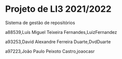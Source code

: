 # Projeto de LI3 2021/2022 
Sistema de gestão de repositórios

a88539,Luís Miguel Teixeira Fernandes,LuizFernandez 

a93253,David Alexandre Ferreira Duarte,DvdDuarte 

a97223,João Paulo Peixoto Castro,joaocasr 
